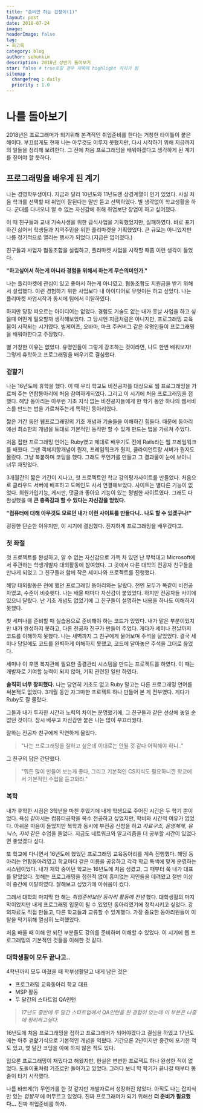 ```yaml
---
title: "준비만 하는 겁쟁이(1)"
layout: post
date: 2018-07-24
image:
headerImage: false
tag:
- 회고록
category: blog
author: sehunkim
description: 2018년 상반기 돌아보기
star: false # true로할 경우 제목에 highlight 처리가 됨
sitemap :
  changefreq : daily
  priority : 1.0
---
```


# 나를 돌아보기
2018년은 프로그래머가 되기위해 본격적인 취업준비를 한다는 거창한 타이틀이 붙은 해이다. 부끄럽게도 현재 나는 아무것도 이루지 못했지만, 다시 시작하기 위해 지금까지의 일들을 정리해 보려한다. 그 전에 처음 프로그래밍을 배워야겠다고 생각하게 된 계기를 짚어야 할 듯하다.

## 프로그래밍을 배우게 된 계기
나는 경영학부생이다. 지금과 달리 10년도와 11년도엔 상경계열이 인기 있었다. 사실 처음 학과를 선택할 때 취업이 잘된다는 말만 듣고 선택하였다. 별 생각없이 학교생활을 하다. 군대를 다녀오니 알 수 없는 자신감에 취해 취업보단 창업이 하고 싶어졌다.

이 때 친구들과 교내 기숙사생을 위한 급식사업을 기획했었지만, 실패하였다. 바로 포기하긴 싫어서 학생들과 지역주민을 위한 플리마켓을 기획했었다. 큰 규모는 아니었지만 나름 정기적으로 열리는 행사가 되었다.(지금은 없어졌다.)

친구들과 사업자 협동조합을 설립하고, 플리마켓 사업을 시작할 때쯤 이런 생각이 들었다.

**"하고싶어서 하는게 아니라 경험을 위해서 하는게 무슨의미인가."**

나는 플리마켓에 관심이 있고 좋아서 하는게 아니였고, 협동조합도 지원금을 받기 위해서 설립했다. 이런 경험하기 위한 사업보다 내 아이디어로 무엇이든 하고 싶었다. 나는 플리마켓 사업시작과 동시에 팀에서 이탈하였다.

하지만 당장 떠오르는 아이디어는 없었다. 경험도 기술도 없는 내가 훗날 사업을 하고 싶을때 어떤게 필요할까 생각해보았다. 그 당시엔 지금처럼은 아니지만, 프로그래밍 교육붐이 시작되는 시기였다. 빌게이츠, 오바마, 마크 주커버그 같은 유명인들이 프로그래밍을 배워야한다고 주장했다.

별 거창한 이유는 없었다. 유명인들이 그렇게 강조하는 것이라면, 나도 한번 배워보자! 그렇게 휴학하고 프로그래밍을 배우기로 결심했다.

### 겉핥기

나는 16년도에 휴학을 했다. 이 때 우리 학교도 비전공자를 대상으로 웹 프로그래밍을 가르쳐 주는 연합동아리에 처음 참여하게되었다. 그리고 이 시기에 처음 프로그래밍을 접했다. 해당 동아리는 아무런 기초 지식 없는 비전공자들에게 한 학기 동안 하나의 웹서비스를 만드는 법을 가르쳐주는게 목적인 동아리였다.

짧은 기간 동안 웹프로그래밍의 기초 개념과 기술들을 이해하긴 힘들다. 때문에 동아리에선 최소한의 개념을 토대로 기본적인 동작만 할 수 있게 만드는 법을 가르쳐 주었다.

처음 접한 프로그래밍 언어는 Ruby였고 제대로 배우기도 전에 Rails라는 웹 프레임워크를 배웠다. 그땐 객체지향개념이 뭔지, 프레임워크가 뭔지, 클라이언트랑 서버가 뭔지도 몰랐다. 그냥 복붙하며 코딩을 했다. 그래도 무언가를 만들고 그 결과물이 눈에 보이니 너무 재밋었다.

3개월간의 짧은 기간이 지나고, 첫 프로젝트인 학교 강의평가사이트를 만들었다. 처음으로 클라우드 서버에 배포하고 도메인도 사서 연결해보았다. 사이트는 별다른 기능이 없었다. 회원가입기능, 게시판, 댓글과 좋아요 기능이 있는 평범한 사이트였다. 그래도 다 완성했을 때 **큰 충족감과 할 수 있다는 자신감을 얻었다.**

**"컴퓨터에 대해 아무것도 모르던 내가 이런 사이트를 만들다니.. 나도 할 수 있겠구나!"**

굉장한 단순한 이유지만, 이 시기에 결심했다. 진지하게 프로그래밍을 배우겠다고.

### 첫 좌절

첫 프로젝트를 완성하고, 알 수 없는 자신감으로 가득 차 있던 난 무턱대고 Microsoft에서 주관하는 학생개발자 대외활동에 참여했다. 그 곳에서 다른 대학의 전공자 친구들을 만나게 되었고 그 친구들과 함께 작은 세미나와 프로젝트를 진행했다.

해당 대외활동은 전에 했던 프로그래밍 동아리와는 달랐다. 전엔 모두가 똑같이 비전공자였고, 수준이 비슷햇다. 나는 배울 때마다 자신감이 붙었었다. 하지만 전공자들 사이에 있으니 달랐다. 난 기초 개념도 없었기에 그 친구들이 설명하는 내용을 하나도 이해하지 못했다.

첫 세미나를 준비할 때 실습용으로 준비해야 하는 코드가 있었다. 내가 맡은 부분이었지만 내가 완성하지 못하고, 다른 전공자 친구가 만들어 주었다. 게다가 세미나 전날까지 코드를 이해하지 못했다. 나는 새벽까지 그 친구에게 물어보며 주석을 달았었다. 결국 세미나 당일에도 코드를 완벽하게 이해하지 못했고, 코드에 달아놓은 주석을 그대로 읊었다.

세미나 이 후엔 복지관에 필요한 출결관리 시스템을 만드는 프로젝트를 하였다. 이 때는 개발자로 기여할 능력이 되지 않아, 기획 관련된 일만 하였다.

**솔직히 너무 창피했다.** 나는 당연히 기초도 없고 Ruby 말고는 다른 프로그래밍 언어를 써본적도 없었다. 3개월 동안 자그마한 프로젝트 하나 만들어 본 게 전부였다. 게다가 Ruby도 잘 몰랐다.

그들과 내가 투자한 시간과 노력의 차이는 분명했기에, 그 친구들과 같은 선상에 놓일 순 없던 것이다. 잠시 배우고 자신감만 붙은 나는 많이 부끄러웠다.

잘하는 전공자 친구에게 막연하게 물었다.
 > "나는 프로그래밍을 잘하고 싶은데 이대로는 안될 것 같다 어떡해야 하니.."

그 친구의 답은 간단했다.
> "뭐든 많이 만들어 보는게 좋다, 그리고 기본적인 CS지식도 필요하니깐 학교에서 기본적인 수업을 듣고와라."

### 복학

내가 휴학한 시점은 3학년을 마친 후였기에 내게 학생으로 주어진 시간은 두 학기 뿐이었다. 욕심 같아서는 컴퓨터공학을 복수 전공하고 싶었지만, 학비와 시간적 여유가 없었다. 아쉬운 마음이 들었지만 복학과 동시에 부전공 신청을 하고 *자료구조, 운영체제, 유닉스, 자바* 같은 수업을 들었다. 지금도 네트워크와 알고리즘을 더 공부할 시간이 있었다면 좋았겠다 싶다.

또 학교에 다니면서 16년도에 했었던 프로그래밍 교육동아리를 계속 진행했다. 해당 동아리는 연합동아리였고 학교마다 같은 이름을 공유하고 각각 학교 특색에 맞게 운영하는 시스템이었다. 내가 재학 중이던 학교는 16년도에 처음 생겼고, 그 때부터 쭉 내가 대표를 맡았었다. 첫해는 프로그래밍을 접한적 없이 흥미없는 지인들을 데려왔고 절반 이상이 중간에 이탈하였다. 잘해보고 싶었기에 아쉬움이 컸다.

그래서 대학의 마지막 한 해는 *취업준비보단 동아리 활동에 전념* 했다. 대학생활의 마지막이었지만 내게 프로그래밍 입문이 될 수 있었던 동아리였기에 정착시키고 싶었다. 강의자료도 직접 만들고, 다른 학교들과 교류할 수 있게했다. 가장 중요한 동아리원들이 이탈을 막기위해 열심히 노력했었다.

처음 배울 때 이해 안 되던 부분들도 강의를 준비하며 이해할 수 있었다. 이 시기에 웹 프로그래밍의 기본적인 것들을 이해한 것 같다.


### 대학생활이 모두 끝나고..

4학년까지 모두 마쳤을 때 학부생활말고 내게 남은 것은
- 프로그래밍 교육동아리 학교 대표
- MSP 활동
- 두 달간의 스타트업 QA인턴

> *17년도 중반에 두 달간 스타트업에서 QA인턴을 한 경험이 있는데 이 부분은 나중에 정리하고싶다.*

16년도에 처음 프로그래밍을 접하고 프로그래머가 되어야겠다고 결심을 하였고 17년도에는 아주 겉핥기식으로 기본적인 개념을 익혔다. 기간으론 2년이지만 중간에 포기한 적도 있고, 몇 달간 코딩을 아예 하지 않은 적도 있다.

입으론 프로그래밍이 재밌다고 해왔지만, 현실은 변변한 프로젝트 하나 완성한 적이 없었다. 도돌이표처럼 기초로만 돌아가고 있었다. 그러다 보니 막 학기가 끝나갈 때부터 똥줄이 타기 시작했다.

나름 바쁘게(?) 무언가를 한 것 같지만 개발자로서 성장하진 않았다. 아직도 나는 잡지식만 있는 *입발자* 에 머무르고 있었다. 진짜 프로그래머가 되기 위해선 <strong>더 준비가 필요했다...</strong> 진짜 취업준비를 하자.
